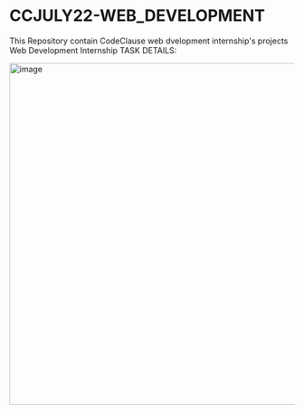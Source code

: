 # CCJULY22-WEB_DEVELOPMENT
This Repository contain CodeClause web dvelopment internship's projects 
Web Development Internship
TASK DETAILS:


<img width="605" alt="image" src="https://user-images.githubusercontent.com/77270667/181079215-6f38f0af-d6a8-492e-a20c-ac91036dafcf.png">

